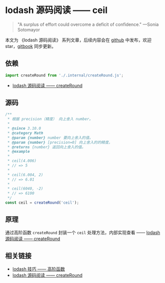 # lodash 源码阅读 —— ceil

> "A surplus of effort could overcome a deficit of confidence." —Sonia Sotomayor

本文为 《lodash 源码阅读》 系列文章，后续内容会在 [github](https://github.com/gu-xionghong/lodash-analysis) 中发布，欢迎 star，[gitbook](https://gu-xionghong.gitbook.io/lodash-analysis/) 同步更新。

## 依赖

```js
import createRound from './.internal/createRound.js';
```

- [lodash 源码阅读 —— createRound](../Internal/createRound.md)

## 源码

```js
/**
 * 根据 precision（精度） 向上舍入 number。
 *
 * @since 3.10.0
 * @category Math
 * @param {number} number 要向上舍入的值。
 * @param {number} [precision=0] 向上舍入的的精度。
 * @returns {number} 返回向上舍入的值。
 * @example
 *
 * ceil(4.006)
 * // => 5
 *
 * ceil(6.004, 2)
 * // => 6.01
 *
 * ceil(6040, -2)
 * // => 6100
 */
const ceil = createRound('ceil');
```

## 原理

通过高阶函数 `createRound` 封装一个 `ceil` 处理方法，内部实现查看 —— [lodash 源码阅读 —— createRound](../Internal/createRound.md)

## 相关链接

- [lodash 技巧 —— 高阶函数](../Tips/higherOrderFunction.md)
- [lodash 源码阅读 —— createRound](../Internal/createRound.md)
